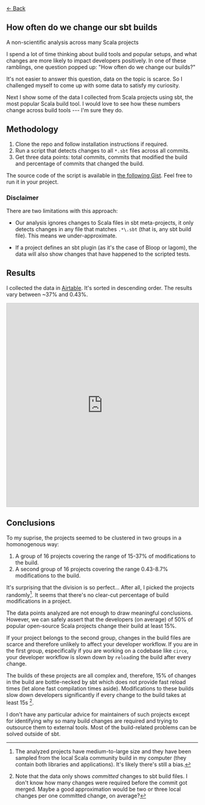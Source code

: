 <!--*-markdown-*-->
<html xmlns="http://www.w3.org/1999/xhtml">
<head>
<meta http-equiv="Content-Type" content="text/html; charset=UTF-8">
<meta http-equiv="X-UA-Compatible" content="IE=edge,chrome=1">
<meta name="author" content="Jorge Vicente Cantero">

<!-- Change this whenever a new blog post is done -->
<meta property="og:title" content="How often do we change our sbt builds?" />
<meta property="og:description" content="A non-scientific analysis across many Scala projects" />
<meta property="og:type" content="article" />
<meta property="og:url" content="https://jvican.github.io/" />

<meta name="twitter:card" content="summary"/>
<meta name="twitter:title" content="jvican"/>
<meta name="twitter:description" content=""/>
<meta name="twitter:site" content="@https://www.twitter.com/jvican"/>

<link rel="stylesheet" href="../css/monosocialiconsfont.css">
<link rel="shortcut icon" href="../images/favicon.ico">
<link rel="stylesheet" type="text/css" media="all" href="../css/styles.css">
<link rel="stylesheet" type="text/css" media="all" href="../css/syntax-highlighting.css">
<link rel="stylesheet" type="text/css" media="all" href="../css/et-book.css">
<title>How often do we change our sbt builds?</title>
</head>
<body>
<div id="top-stripe"></div>
<div> <!-- required as a simple wrapper for position:absolute to work -->
<div class="home-arrow">
<a href="../index.html">
<span>←</span>
Back
</a>
</div>
</div>
<div id="content">
<div id="doc">
<div class="hanging-topic" hyphens="none">
<h2 class="topic">How often do we change our sbt builds</h3>
<p hyphens="none">A non-scientific analysis across many Scala projects</p>
</div>

<!-- This document is in Pandoc Markdown format.
     http://daringfireball.net/projects/markdown/
     $ pandoc value-type-hygiene.md -o value-type-hygiene.html
     H/T practicaltypography.com
 -->

I spend a lot of time thinking about build tools and popular setups, and what
changes are more likely to impact developers positively. In one of these
ramblings, one question popped up: "How often do we change our builds?"

It's not easier to answer this question, data on the topic is scarce. So I
challenged myself to come up with some data to satisfy my curiosity.

Next I show some of the data I collected from Scala projects using sbt, the
most popular Scala build tool. I would love to see how these numbers change
across build tools --- I'm sure they do.

## Methodology

1. Clone the repo and follow installation instructions if required.
2. Run a script that detects changes to all `*.sbt` files across all commits.
3. Get three data points: total commits, commits that modified the build and percentage of commits that changed the build.

The source code of the script is available in [the following
Gist](https://gist.github.com/jvican/b163ce76d8d6c3da4e6b8bc3036ca18e). Feel
free to run it in your project.

### Disclaimer

There are two limitations with this approach:

* Our analysis ignores changes to Scala files in sbt meta-projects, it only
detects changes in any file that matches `.*\.sbt` (that is, any sbt build
file). This means we under-approximate.

* If a project defines an sbt plugin (as it's the case of
Bloop or lagom), the data will also show changes that have happened to the
scripted tests.

## Results

I collected the data in [Airtable](https://airtable.com/). It's sorted in
descending order. The results vary between ~37% and 0.43%.

<iframe class="airtable-embed" src="https://airtable.com/embed/shrJ0COoCFGbxSLEL?backgroundColor=gray&layout=card&viewControls=on" frameborder="0" onmousewheel="" width="100%" height="533" style="background: transparent; border: 1px solid #ccc;"></iframe>

<br>

## Conclusions

To my suprise, the projects seemed to be clustered in two groups in a
homonogenous way:

1. A group of 16 projects covering the range of 15-37% of modifications to the build.
2. A second group of 16 projects covering the range 0.43-8.7% modifications to the build.

It's surprising that the division is so perfect... After all, I picked the
projects randomly[^p]. It seems that there's no clear-cut percentage of build
modifications in a project.

The data points analyzed are not enough to draw meaningful conclusions.
However, we can safely assert that the developers (on average) of 50% of
popular open-source Scala projects change their build at least 15%.

If your project belongs to the second group, changes in the build files are
scarce and therefore unlikely to affect your developer workflow. If you are
in the first group, especifically if you are working on a codebase like
`circe`, your developer workflow is slown down by `reload`ing the build after
every change.

The builds of these projects are all complex and, therefore, 15% of changes
in the build are bottle-necked by sbt which does not provide fast reload
times (let alone fast compilation times aside). Modifications to these builds
slow down developers significantly if every change to the build takes at
least 15s [^h].

I don't have any particular advice for maintainers of such projects except
for identifying why so many build changes are required and trying to
outsource them to external tools. Most of the build-related problems can be
solved outside of sbt.

[^h]: Note that the data only shows *committed* changes to sbt build files. I
don't know how many changes were required before the commit got merged. Maybe
a good approximation would be two or three local changes per one committed
change, on average?

[^p]: The analyzed projects have medium-to-large size and they have been sampled from the local Scala
community build in my computer (they contain both libraries and
applications). It's likely there's still a bias.